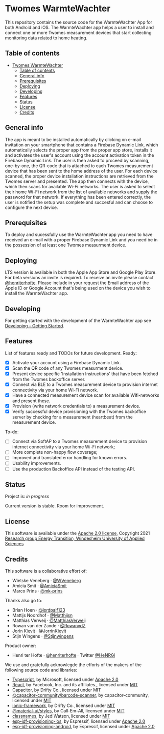 # Twomes WarmteWachter

This repository contains the source code for the WarmteWachter App for both Android and iOS. The WarmteWachter app helps a user to install and connect one or more Twomes measurement devices that start collecting monitoring data related to home heating. 

## Table of contents
- [Twomes WarmteWachter](#twomes-warmtewachter)
  - [Table of contents](#table-of-contents)
  - [General info](#general-info)
  - [Prerequisites](#prerequisites)
  - [Deploying](#deploying)
  - [Developing](#developing)
  - [Features](#features)
  - [Status](#status)
  - [License](#license)
  - [Credits](#credits)

## General info
The app is meant to be installed automatically by clicking on e-mail invitation on your smartphone that contains a Firebase Dynamic Link, which automatically selects the proper app from the proper app store, installs it and activates the user's account using the account activation token in the Firebase Dynamic Link. The user is then asked to proceed by scanning, one-by-one, the QR-code that is attached to each Twomes measurement device that has been sent to the home address of the user. For each device scanned, the proper device installation instructions are retrieved from the Twomes server and presented. The app then connects with the device, which then scans for available Wi-Fi networks. The user is asked to select their home Wi-Fi network from the list of available networks and supply the password for that network. If everything has been entered correctly, the user is notified the setup was complete and succesful and can choose to configure the next device.

## Prerequisites
To deploy and sucessfully use the WarmteWachter app you need to have received an e-mail with a proper Firebase Dynamic Link and you need be in the possession of at least one Twomes measurment device.

## Deploying
LTS version is available in both the Apple App Store and Google Play Store. For beta versions an invite is required. To receive an invite please contact [@henriterhofte](https://github.com/henriterhofte). Please include in your request the Email address of the Apple ID or Google Account that's being used on the device you wish to install the WarmteWachter app.

## Developing
For getting started with the development of the WarmteWachter app see [Developing - Getting Started](./docs/developing.md).

## Features
List of features ready and TODOs for future development. Ready:

- [x] Activate your account using a Firebase Dynamic Link.
- [x] Scan the QR code of any Twomes measurment device.
- [x] Present device specific 'Installation Instructions' that have been fetched from the Twomes backoffice server.
- [x] Connect via BLE to a Twomes measurement device to provision internet connectivity via your home Wi-Fi network.
- [x] Have a connected measurement device scan for available Wifi-networks and present these.
- [x] Provision (write network credentials to) a measurement device.
- [x] Verify successful device provisioning with the Twomes backoffice server by checking for a measurement (heartbeat) from the measurement device.

To-do:

- [ ] Connect via SoftAP to a Twomes measurement device to provision internet connectivity via your home Wi-Fi network;
- [ ] More complete non-happy flow coverage;
- [ ] Improved and translated error handling for known errors.
- [ ] Usability improvements.
- [ ] Use the production Backoffice API instead of the testing API.

## Status
Project is: _in progress_

Current version is stable. Room for improvement.

## License
This software is available under the [Apache 2.0 license](./LICENSE), Copyright 2021 [Research group Energy Transition, Windesheim University of Applied Sciences](https://windesheim.nl/energietransitie) 

## Credits
This software is a collaborative effort of:
* Wietske Veneberg · [@WVeneberg](https://github.com/WVeneberg)
* Amicia Smit · [@AmiciaSmit](https://github.com/AmiciaSmit)
* Marco Prins · [@mk-prins](https://github.com/mk-prins)

Thanks also go to:
* Brian Hoen · [@lordpalf123](https://github.com/lordpalf123)
* Mattijs Noordhof · [@Matthijsn](https://github.com/Matthijsn)
* Matthias Verweij · [@MatthiasVerweij](https://github.com/MatthiasVerweij)
* Rowan van der Zande · [@RowanvdZ](https://github.com/RowanvdZ)
* Jorin Kievit ·  [@JorrinKievit](https://github.com/JorrinKievit)
* Stijn Wingens ·  [@Stijnwingens](https://github.com/Stijnwingens)

Product owner:
* Henri ter Hofte · [@henriterhofte](https://github.com/henriterhofte) · Twitter [@HeNRGi](https://twitter.com/HeNRGi)

We use and gratefully acknowlegde the efforts of the makers of the following source code and libraries:
* [Typescript](https://github.com/microsoft/TypeScript), by Microsoft, licensed under [Apache 2.0](https://github.com/microsoft/TypeScript/blob/master/LICENSE.txt)
* [React](https://github.com/facebook/react/), by Facebook, Inc. and its affiliates., licensed under [MIT](https://github.com/facebook/react/blob/master/LICENSE)
* [Capacitor](https://github.com/ionic-team/capacitor), by Drifty Co., licensed under [MIT](https://github.com/ionic-team/capacitor/blob/main/LICENSE)
* [@capacitor-community/barcode-scanner](https://github.com/capacitor-community/barcode-scanner), by capacitor-community, licensed under [MIT](https://github.com/capacitor-community/barcode-scanner/blob/main/LICENSE)
* [ionic-framework](https://github.com/ionic-team/ionic-framework), by Drifty Co., licensed under [MIT](https://github.com/ionic-team/ionic-framework/blob/master/LICENSE)
* [@material-ui/styles](https://github.com/mui-org/material-ui), by Call-Em-All, licensed under [MIT](https://github.com/mui-org/material-ui/blob/latest/LICENSE)
* [classnames](https://github.com/JedWatson/classnames), by Jed Watson, licensed under [MIT](https://github.com/JedWatson/classnames/blob/master/LICENSE)
* [esp-idf-provisioning-ios](https://github.com/espressif/esp-idf-provisioning-ios), by Espressif, licensed under [Apache 2.0](https://github.com/espressif/esp-idf-provisioning-ios/blob/master/LICENSE)
* [esp-idf-provisioning-android](https://github.com/espressif/esp-idf-provisioning-android), by Espressif, licensed under [Apache 2.0](https://github.com/espressif/esp-idf-provisioning-android/blob/master/LICENSE)
